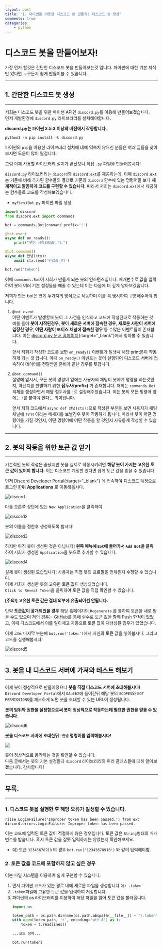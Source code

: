 ```yaml
---
layout: post
title: '1. 파이썬을 이용한 디스코드 봇 만들기: 디스코드 봇 생성'
comments: true
categories:
    - python
---
```

# 디스코드 봇을 만들어보자!

가장 먼저 할것은 간단한 디스코드 봇을 만들어보는것 입니다. 파이썬에 대한 기본 지식만 있다면 누구든지 쉽게 만들어볼 수 있습니다.
- - -
## 1. 간단한 디스코드 봇 생성
- - -
저희는 디스코드 봇을 위한 파이썬 API인 `discord.py`를 이용해 만들어보겠습니다.  
먼저 개발환경에 `discord.py` 라이브러리를 설치해야합니다.

__discord.py는 파이썬 3.5.3 이상의 버전에서 작동합니다.__

```
python3 -m pip install -U discord.py 
```
파이썬의 `pip`을 이용한 라이브러리 설치에 대해 익숙치 않으신 분들은 여러 글들을 찾아보시면 도움이 많이 될겁니다.

그럼 이제 사용할 라이브러리 설치가 끝났으니 직접 `.py` 파일을 만들어봅시다!

`discord.py` 라이브러리는 `discord`와 `discord.ext`를 제공하는데, 이때 `discord.ext`는 기존에 비해 추가된 함수들의 폴더로 기존의 `discord` 함수에 있는 명령어들 보다 __체계적이고 깔끔하게 코드를 구현할 수 있습니다.__ 따라서 저희는 `discord.ext`에서 제공하는 함수들로 코드를 작성해보겠습니다.

* `myFirstBot.py`  파이썬 파일 생성

```python
import discord
from discord.ext import commands

bot = commands.Bot(command_prefix='!')

@bot.event
async def on_ready():
    print("봇이 시작되었습니다.")

@bot.command()
async def 안녕(ctx):
    await ctx.send('반갑습니다')

bot.run('token')
```

이때 `commands.Bot`이 저희가 만들게 되는 봇의 인스턴스입니다. 매개변수로 값을 입력하여 봇의 여러 기본 설정들을 해줄 수 있는데 이는 다음에 더 깊게 알아보겠습니다.

저희가 만든 bot은 크게 두가지의 방식으로 작동하며 이를 꼭 명시하여 구분해주어야 합니다.
1. `@bot.event`   
   어떤 이벤트가 발생할때 봇이 그 사건을 인식하고 코드에 작성된대로 작동하는 것  
   예를 들어 __봇이 시작된경우__, __봇이 새로운 서버에 접속한 경우__, __새로운 사람이 서버에 입장한 경우__, __어떤 사람이 보이스 채널에 접속한 경우__ 등 수많은 이벤트들이 존재합니다. 이는 [discord.py 문서 홈페이지](https://discordpy.readthedocs.io/en/latest/api.html?highlight=event#discord-api-events){:target="_blank"}에서 찾아볼 수 있습니다.  
     
   앞서 저희가 작성한 코드를 보면 `on_ready()` 이벤트가 발생시 해당 print문이 작동하게 되는 것 입니다. 이때 `on_ready()` 이벤트는 봇이 실행되어 디스코드 서버에 접속하여 데이터를 전달받을 준비가 끝난 경우를 뜻합니다.
   
2. `@bot.command()`   
   설명에 앞서서, 모든 봇의 명령어 앞에는 사용자의 채팅이 봇에게 명령을 하는것인지, 아닌지를 판별하기 위한 __접두사(prefix)__ 가 존재합니다. 저희는 `commands.Bot` 객체를 생성하면서 해당 접두사를 `!`로 설정해주었습니다. 이는 봇의 모든 명령어 앞에는 `!`를 붙여야 한다는 의미입니다.  

   앞서 저희 코드에서 `async def 안녕(ctx):`으로 작성된 부분을 보면 사용자가 채팅 채널에 `!안녕` 이라는 메세지를 보낼경우 봇이 작동하게 됩니다. 따라서 봇이 어떤 명령어를 가질 것인지, 어떤 명령어에 어떤 작동을 할 것인지 자유롭게 작성할 수 있습니다.

- - -
## 2. 봇의 작동을 위한 토큰 값 얻기
- - -
기본적인 봇의 작성은 끝났지만 봇을 실제로 작동시키려면 __해당 봇이 가지는 고유한 토큰 값이 있어야 합니다.__ 이는 디스코드 계정만 있다면 쉽게 토큰 값을 얻을 수 있습니다.

먼저 [Discord Developer Portal](https://discord.com/developers/docs/intro){:target="_blank"} 에 접속하여 디스코드 계정으로 로그인 한뒤 __Applications__ 로 이동해봅시다.  

![discord](https://user-images.githubusercontent.com/69145799/108463845-7bbae580-72c2-11eb-9fdf-cf79f7c426ea.png)

다음 오른쪽 상단에 있는 `New Application`을 클릭하여 

![discord2](https://user-images.githubusercontent.com/69145799/108464440-7c07b080-72c3-11eb-9e2b-4262b5424aff.png)

봇의 이름을 정한후 생성하도록 합시다!  

![discord3](https://user-images.githubusercontent.com/69145799/108464847-40211b00-72c4-11eb-9a2e-3079bfbc1f3a.png)

하지만 아직 봇이 생성된 것은 아닙니다! __왼쪽 메뉴에 `Bot`에 들어가서 `Add Bot`을 클릭__ 하여 저희가 생성한 `Application`을 봇으로 추가할 수 있습니다.

![discord4](https://user-images.githubusercontent.com/69145799/108465101-b9207280-72c4-11eb-8ffa-69f24e95fc43.png)

실제 봇이 생성된 모습입니다! 사용자는 직접 봇의 프로필을 언제든지 수정할 수 있습니다.  
이제 저희가 생성한 봇의 고유한 토큰 값이 생성되었습니다.  
`Click to Reveal Token`을 클릭하여 토큰 값을 직접 확인할 수 있습니다.  

__[주의!] 고유한 토큰 값은 절대 외부에 유출되어선 안됩니다.__  

만약 __토큰값이 공개되었을 경우__ 해당 홈페이지의 `Regenerate` 를 통하여 토큰을 새로 받을 수도 있으며 저의 경우는 GitHub를 통해 실수로 토큰 값을 함께 Push 한적이 있었고, 이때 디스코드에서 이를 알아채고 자동으로 토큰 값이 재생성된 경우가 있었습니다.  
  

이제 코드 마지막 부분에 `bot.run('token')`에서 자신의 토큰 값을 넣어봅시다.
그리고 코드를 실행해봅시다!  

![discord5](https://user-images.githubusercontent.com/69145799/108466326-c9d1e800-72c6-11eb-9147-ce7b57e3e8f0.png)  

- - -
## 3. 봇을 내 디스코드 서버에 가져와 테스트 해보기
- - -
이제 봇이 정상적으로 만들어졌으니 __봇을 직접 디스코드 서버에 초대해봅시다!__  
`Discord Developer Portal`에서 `OAuth2`에 들어간뒤 해당 봇의 `SCOPES`와 `BOT PERMISSIONS`를 체크하게 되면 봇을 초대할 수 있는 URL이 생성됩니다.  
  
__봇의 범위와 권한을 설정함으로써 봇이 정상적으로 작동하는데 필요한 권한을 얻을 수 있습니다.__


![discord6](https://user-images.githubusercontent.com/69145799/108466611-3cdb5e80-72c7-11eb-95cf-3b3360bb0290.png)

__봇을 디스코드 서버에 초대한뒤 `!안녕` 명령어를 입력해봅시다!__

![](https://user-images.githubusercontent.com/69145799/108467380-73fe3f80-72c8-11eb-937e-3809aeb58b48.png)

봇이 정상적으로 동작하는 것을 확인할 수 있습니다.  
다음 글에서는 봇의 기본 설정들과 `discord` 라이브러리의 여러 클래스들에 대해 알아보겠습니다. 감사합니다!

- - -
## 부록.
- - -
### 1. 디스코드 봇을 실행한 후 해당 오류가 발생할 수 있습니다.
```
raise LoginFailure('Improper token has been passed.') from exc
discord.errors.LoginFailure: Improper token has been passed.
```  

이는 코드에 입력된 토큰 값이 적절하지 않은 경우입니다. 토큰 값은 `String`형태의 매개변수를 받습니다. 혹시 토큰 값을 잘못 입력하지는 않았는지 확인해보세요.

* 예) 토큰 `12345678910` 의 경우 `bot.run('12345678910')` 와 같이 입력해야함.

### 2. 토큰 값을 코드에 포함하지 않고 싶은 경우

이는 파일 시스템을 이용하여 쉽게 구현할 수 있습니다.  
1. 먼저 파이썬 코드가 있는 경로 내에 새로운 파일을 생성합니다 `예) .token`
2. `.token`파일에 고유한 토큰 값을 입력하여 저장합니다.
3. 파이썬의 os 라이브러리를 이용하여 해당 파일을 읽어 토큰 값을 불러옵니다.
    ```python
    import os

    token_path = os.path.dirname(os.path.abspath(__file__)) + '/.token'
    with open(token_path, 'r', encoding='utf-8') as t:
        token = t.readlines()
       
    ...코드 생략...

    bot.run(token)
    
    ```

